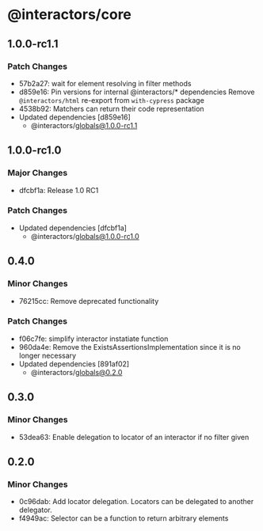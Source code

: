 # @interactors/core

## 1.0.0-rc1.1

### Patch Changes

- 57b2a27: wait for element resolving in filter methods
- d859e16: Pin versions for internal @interactors/\* dependencies
  Remove `@interactors/html` re-export from `with-cypress` package
- 4538b92: Matchers can return their code representation
- Updated dependencies [d859e16]
  - @interactors/globals@1.0.0-rc1.1

## 1.0.0-rc1.0

### Major Changes

- dfcbf1a: Release 1.0 RC1

### Patch Changes

- Updated dependencies [dfcbf1a]
  - @interactors/globals@1.0.0-rc1.0

## 0.4.0

### Minor Changes

- 76215cc: Remove deprecated functionality

### Patch Changes

- f06c7fe: simplify interactor instatiate function
- 960da4e: Remove the ExistsAssertionsImplementation since it is no longer necessary
- Updated dependencies [891af02]
  - @interactors/globals@0.2.0

## 0.3.0

### Minor Changes

- 53dea63: Enable delegation to locator of an interactor if no filter given

## 0.2.0

### Minor Changes

- 0c96dab: Add locator delegation. Locators can be delegated to another delegator.
- f4949ac: Selector can be a function to return arbitrary elements
